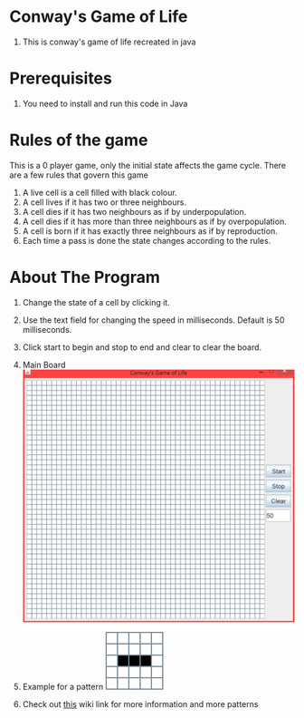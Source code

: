 # Conway's Game of Life
1. This is conway's game of life recreated in java

# Prerequisites

1. You need to install and run this code in Java

# Rules of the game
This is a 0 player game, only the initial state affects the game cycle.
There are a few rules that govern this game  

1. A live cell is a cell filled with black colour.
2. A cell lives if it has two or three neighbours.
3. A cell dies if it has two neighbours as if by underpopulation.
4. A cell dies if it has more than three neighbours as if by overpopulation.
5. A cell is born if it has exactly three neighbours as if by reproduction.
6. Each time a pass is done the state changes according to the rules.

# About The Program
1. Change the state of a cell by clicking it.
2. Use the text field for changing the speed in milliseconds. Default is 50 milliseconds.
3. Click start to begin and stop to end and clear to clear the board.

1. Main Board
![Main Board](https://github.com/Divy1211/Conway/blob/master/images/Capture.PNG)

2. Example for a pattern
![Example](https://github.com/Divy1211/Conway/blob/master/images/Webp.net-gifmaker.gif)

3. Check out [this](https://en.wikipedia.org/wiki/Conway%27s_Game_of_Life) wiki link for more information and more patterns
